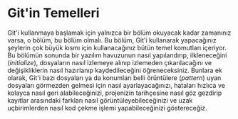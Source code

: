 # Git'in Temelleri

Git'i kullanmaya başlamak için yalnızca bir bölüm okuyacak kadar zamanınız varsa, o bölüm, bu bölüm olmalı. Bu bölüm, Git'i kullanarak yapacağınız şeylerin çok büyük kısmı için kullanacağınız bütün temel komutları içeriyor. Bu bölümün sonunda bir yazılım havuzunun nasıl yapılandırıp, ilkleneceğini (_initialize_), dosyaların nasıl izlemeye alınıp izlemeden çıkarılacağını ve değişikliklerin nasıl hazırlanıp kaydedileceğini öğreneceksiniz. Bunlara ek olarak, Git'i bazı dosyaları ya da konumları belli örüntülere (_pattern_) uyan dosyaları görmezden gelmesi için nasıl ayarlayacağınızı, hataları hızlıca ve kolayca nasıl geri alabileceğinizi, projenizin tarihçesine nasıl göz gezdirip kayıtlar arasındaki farkları nasıl görüntüleyebileceğinizi ve uzak uçbirimlerden nasıl kod çekme işlemi yapabileceğinizi göstereceğiz.
